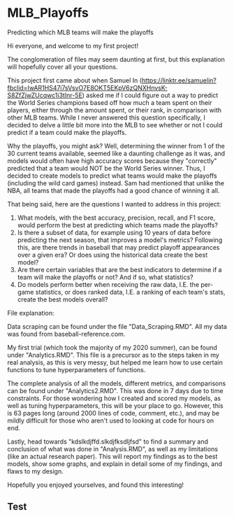 # MLB_Playoffs
Predicting which MLB teams will make the playoffs

Hi everyone, and welcome to my first project!

The conglomeration of files may seem daunting at first, but this explanation will hopefully cover all your questions.

This project first came about when Samuel In (https://linktr.ee/samuelin?fbclid=IwAR1HS47i7sVsvO7E8OKT5EKpV6zQNXHnvsK-S8ZfZjwZUcqwc1i3tInr-5E) asked me if I could figure out a way to predict the World Series champions based off how much a team spent on their players, either through the amount spent, or their rank, in comparison with other MLB teams. While I never answered this question specifically, I decided to delve a little bit more into the MLB to see whether or not I could predict if a team could make the playoffs.

Why the playoffs, you might ask? Well, determining the winner from 1 of the 30 current teams available, seemed like a daunting challenge as it was, and models would often have high accuracy scores because they "correctly" predicted that a team would NOT be the World Series winner. Thus, I decided to create models to predict what teams would make the playoffs (including the wild card games) instead. Sam had mentioned that unlike the NBA, all teams that made the playoffs had a good chance of winning it all.

That being said, here are the questions I wanted to address in this project:

1. What models, with the best accuracy, precision, recall, and F1 score, would perform the best at predicting which teams made the playoffs?
2. Is there a subset of data, for example using 10 years of data before predicting the next season, that improves a model's metrics? Following this, are there trends in baseball that may predict playoff appearances over a given era? Or does using the historical data create the best model?
3. Are there certain variables that are the best indicators to determine if a team will make the playoffs or not? And if so, what statistics?
4. Do models perform better when receiving the raw data, I.E. the per-game statistics, or does ranked data, I.E. a ranking of each team's stats, create the best models overall?

File explanation:

Data scraping can be found under the file "Data_Scraping.RMD". All my data was found from baseball-reference.com.

My first trial (which took the majority of my 2020 summer), can be found under "Analytics.RMD". This file is a precursor as to the steps taken in my real analysis, as this is very messy, but helped me learn how to use certain functions to tune hyperparameters of functions.

The complete analysis of all the models, different metrics, and comparisons can be found under "Analytics2.RMD". This was done in 7 days due to time constraints. For those wondering how I created and scored my models, as well as tuning hyperparameters, this will be your place to go. However, this is 63 pages long (around 2000 lines of code, comment, etc.), and may be mildly difficult for those who aren't used to looking at code for hours on end.

Lastly, head towards "kdslkdjffd.slkdjfksdljfsd" to find a summary and conclusion of what was done in "Analysis.RMD", as well as my limitations (like an actual research paper). This will report my findings as to the best models, show some graphs, and explain in detail some of my findings, and flaws to my design.

Hopefully you enjoyed yourselves, and found this interesting!

## Test

